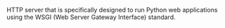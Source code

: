 HTTP server that is specifically designed to run Python web applications using the WSGI (Web Server Gateway Interface) standard.